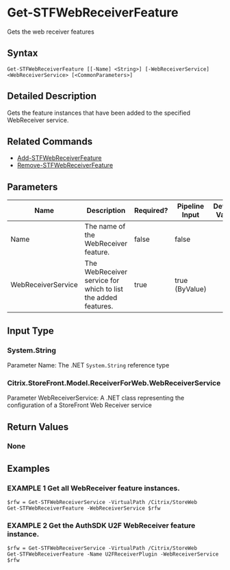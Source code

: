 ﻿# Get-STFWebReceiverFeature

Gets the web receiver features

## Syntax

```
Get-STFWebReceiverFeature [[-Name] <String>] [-WebReceiverService] <WebReceiverService> [<CommonParameters>]
```

## Detailed Description

Gets the feature instances that have been added to the specified WebReceiver service.

## Related Commands

* [Add-STFWebReceiverFeature](./Add-STFWebReceiverFeature)
* [Remove-STFWebReceiverFeature](./Remove-STFWebReceiverFeature)

## Parameters

| Name   | Description | Required? | Pipeline Input | Default Value |
| --- | --- | --- | --- | --- |
|Name|The name of the WebReceiver feature.|false|false| |
|WebReceiverService|The WebReceiver service for which to list the added features.|true|true (ByValue)| |

## Input Type

### System.String

Parameter Name: The .NET `System.String` reference type

### Citrix.StoreFront.Model.ReceiverForWeb.WebReceiverService

Parameter WebReceiverService: A .NET class representing the configuration of a StoreFront Web Receiver service

## Return Values

### None

## Examples

### EXAMPLE 1 Get all WebReceiver feature instances.

```
$rfw = Get-STFWebReceiverService -VirtualPath /Citrix/StoreWeb
Get-STFWebReceiverFeature -WebReceiverService $rfw
```



### EXAMPLE 2 Get the AuthSDK U2F WebReceiver feature instance.

```
$rfw = Get-STFWebReceiverService -VirtualPath /Citrix/StoreWeb
Get-STFWebReceiverFeature -Name U2FReceiverPlugin -WebReceiverService $rfw
```


